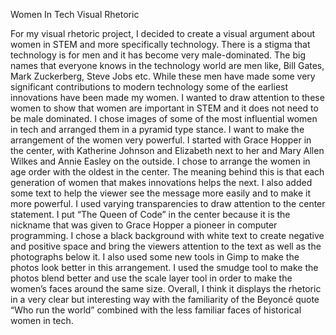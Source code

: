 Women In Tech Visual Rhetoric  

For my visual rhetoric project, I decided to create a visual argument about women in STEM and more specifically technology. There is a stigma that technology is for men and it has become very male-dominated. The big names that everyone knows in the technology world are men like, Bill Gates, Mark Zuckerberg, Steve Jobs etc. While these men have made some very significant contributions to modern technology some of the earliest innovations have been made my women. I wanted to draw attention to these women to show that women are important in STEM and it does not need to be male dominated. I chose images of some of the most influential women in tech and arranged them in a pyramid type stance. I want to make the arrangement of the women very powerful. I started with Grace Hopper in the center, with Katherine Johnson and Elizabeth next to her and Mary Allen Wilkes and Annie Easley on the outside. I chose to arrange the women in age order with the oldest in the center. The meaning behind this is that each generation of women that makes innovations helps the next. I also added some text to help the viewer see the message more easily and to make it more powerful. I used varying transparencies to draw attention to the center statement. I put “The Queen of Code” in the center because it is the nickname that was given to Grace Hopper a pioneer in computer programming. I chose a black background with white text to create negative and positive space and bring the viewers attention to the text as well as the photographs below it. I also used some new tools in Gimp to make the photos look better in this arrangement. I used the smudge tool to make the photos blend better and use the scale layer tool in order to make the women’s faces around the same size. Overall, I think it displays the rhetoric in a very clear but interesting way with the familiarity of the Beyoncé quote “Who run the world” combined with the less familiar faces of historical women in tech.
